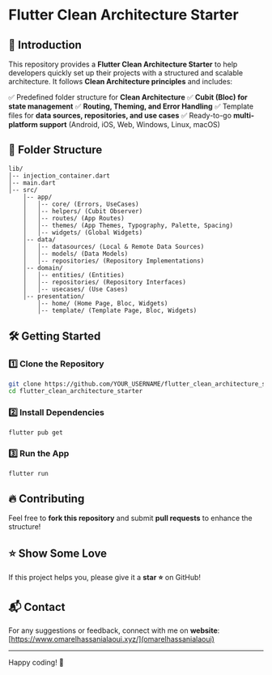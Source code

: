 # Flutter Clean Architecture Starter

## 🚀 Introduction

This repository provides a **Flutter Clean Architecture Starter** to help developers quickly set up their projects with a structured and scalable architecture. It follows **Clean Architecture principles** and includes:

✅ Predefined folder structure for **Clean Architecture**
✅ **Cubit (Bloc) for state management**
✅ **Routing, Theming, and Error Handling**
✅ Template files for **data sources, repositories, and use cases**
✅ Ready-to-go **multi-platform support** (Android, iOS, Web, Windows, Linux, macOS)

## 📂 Folder Structure

```
lib/
│-- injection_container.dart
│-- main.dart
│-- src/
    │-- app/
    │   │-- core/ (Errors, UseCases)
    │   │-- helpers/ (Cubit Observer)
    │   │-- routes/ (App Routes)
    │   │-- themes/ (App Themes, Typography, Palette, Spacing)
    │   │-- widgets/ (Global Widgets)
    │-- data/
    │   │-- datasources/ (Local & Remote Data Sources)
    │   │-- models/ (Data Models)
    │   │-- repositories/ (Repository Implementations)
    │-- domain/
    │   │-- entities/ (Entities)
    │   │-- repositories/ (Repository Interfaces)
    │   │-- usecases/ (Use Cases)
    │-- presentation/
        │-- home/ (Home Page, Bloc, Widgets)
        │-- template/ (Template Page, Bloc, Widgets)
```

## 🛠️ Getting Started

### 1️⃣ Clone the Repository
```sh
git clone https://github.com/YOUR_USERNAME/flutter_clean_architecture_starter.git
cd flutter_clean_architecture_starter
```

### 2️⃣ Install Dependencies
```sh
flutter pub get
```

### 3️⃣ Run the App
```sh
flutter run
```

## 🔥 Contributing
Feel free to **fork this repository** and submit **pull requests** to enhance the structure!

## ⭐ Show Some Love
If this project helps you, please give it a **star ⭐** on GitHub!

## 📬 Contact
For any suggestions or feedback, connect with me on **website**: [https://www.omarelhassanialaoui.xyz/](omarelhassanialaoui)

---

Happy coding! 🚀
